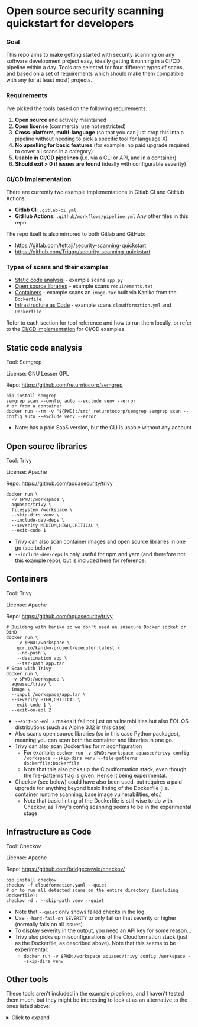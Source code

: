 # Open source security scanning quickstart for developers
### Goal
This repo aims to make getting started with security scanning on any software development project easy, ideally getting it running in a CI/CD pipeline within a day. Tools are selected for four different types of scans, and based on a set of requirements which should make them compatible with any (or at least most) projects.

### Requirements
I've picked the tools based on the following requirements:
1. **Open source** and actively maintained
2. **Open license** (commercial use not restricted)
3. **Cross-platform, multi-language** (so that you can just drop this into a pipeline without needing to pick a specific tool for language X)
4. **No upselling for basic features** (for example, no paid upgrade required to cover all scans in a category)
5. **Usable in CI/CD pipelines** (i.e. via a CLI or API, and in a container)
6. **Should exit > 0 if issues are found** (ideally with configurable severity)

### CI/CD implementation
There are currently two example implementations in Gitlab CI and GitHub Actions:
- **Gitlab CI**: `.gitlab-ci.yml` 
- **GitHub Actions**: `.github/workflows/pipeline.yml`
Any other files in this repo 

The repo itself is also mirrored to both Gitlab and GitHub:
- https://gitlab.com/tettaji/security-scanning-quickstart
- https://github.com/Triqqo/security-scanning-quickstart

### Types of scans and their examples
- [Static code analysis](#static-code-analysis) - example scans `app.py`
- [Open source libraries](#open-source-libraries) - example scans `requirements.txt`
- [Containers](#containers) - example scans an `image.tar` built via Kaniko from the `Dockerfile`
- [Infrastructure as Code](#infrastructure-as-code) - example scans `cloudformation.yml` and `Dockerfile`

Refer to each section for tool reference and how to run them locally, or refer to the [CI/CD implementation](#cicd-implementation) for CI/CD examples.

## Static code analysis
Tool: Semgrep

License: GNU Lesser GPL

Repo: https://github.com/returntocorp/semgrep

```
pip install semgrep
semgrep scan --config auto --exclude venv --error
# or from a container
docker run --rm -v "${PWD}:/src" returntocorp/semgrep semgrep scan --config auto --exclude venv --error
```
- Note: has a paid SaaS version, but the CLI is usable without any account

## Open source libraries
Tool: Trivy

License: Apache

Repo: https://github.com/aquasecurity/trivy

```
docker run \
  -v $PWD:/workspace \
  aquasec/trivy \
  filesystem /workspace \
  --skip-dirs venv \
  --include-dev-deps \
  --severity MEDIUM,HIGH,CRITICAL \
  --exit-code 1
```
- Trivy can also scan container images and open source libraries in one go (see below)
- `--include-dev-deps` is only useful for npm and yarn (and therefore not this example repo), but is included here for reference.

## Containers
Tool: Trivy

License: Apache

Repo: https://github.com/aquasecurity/trivy

```
# Building with kaniko so we don't need an insecure Docker socket or DinD
docker run \
    -v $PWD:/workspace \
    gcr.io/kaniko-project/executor:latest \
    --no-push \
    --destination app \
    --tar-path app.tar
# Scan with Trivy
docker run \
  -v $PWD:/workspace \
  aquasec/trivy \
  image \
  --input /workspace/app.tar \
  --severity HIGH,CRITICAL \
  --exit-code 1 \
  --exit-on-eol 2
```
- `--exit-on-eol 2` makes it fail not just on vulnerabilities but also EOL OS distributions (such as Alpine 3.12 in this case)
- Also scans open source libraries (so in this case Python packages), meaning you can scan both the container and libraries in one go.
- Trivy can also scan Dockerfiles for misconfiguration 
  - For example: `docker run -v $PWD:/workspace aquasec/trivy config /workspace --skip-dirs venv --file-patterns dockerfile:Dockerfile`
  - Note that this also picks up the Cloudformation stack, even though the file-patterns flag is given. Hence it being experimental.
- Checkov (see below) could have also been used, but requires a paid upgrade for anything beyond basic linting of the Dockerfile (i.e. container runtime scanning, base image vulnerabilities, etc.)
  - Note that basic linting of the Dockerfile is still wise to do with Checkov, as Trivy's config scanning seems to be in the experimental stage

## Infrastructure as Code
Tool: Checkov

License: Apache

Repo: https://github.com/bridgecrewio/checkov/

```
pip install checkov
checkov -f cloudformation.yaml --quiet
# or to run all detected scans on the entire directory (including Dockerfile):
checkov -d . --skip-path venv --quiet
```
- Note that `--quiet` only shows failed checks in the log
- Use `--hard-fail-on SEVERITY` to only fail on that severity or higher (normally fails on all issues)
- To display severity in the output, you need an API key for some reason...
- Trivy also picks up misconfigurations of the Cloudformation stack (just as the Dockerfile, as described above). Note that this seems to be experimental:
  - `docker run -v $PWD:/workspace aquasec/trivy config /workspace --skip-dirs venv`

## Other tools
These tools aren't included in the example pipelines, and I haven't tested them much, but they might be interesting to look at as an alternative to the ones listed above:

<details>
  <summary>Click to expand</summary>

### All-in-one tools
- ShiftLeft Scan: https://github.com/ShiftLeftSecurity/sast-scan
  - Doesn't handle static code analysis very well (misses sys.argv injection in app.py, even though it reports that there are no issues in code)
  - Can also scan Docker images, but the report is borked.
  - Uses several other tools as scanning engines (such as Checkov) based on which files it detects
- Megalinter: https://github.com/oxsecurity/megalinter
  - Not just focused on security
  - Uses several other tools as scanning engines (such as Checkov) based on which files it detects

</details>
